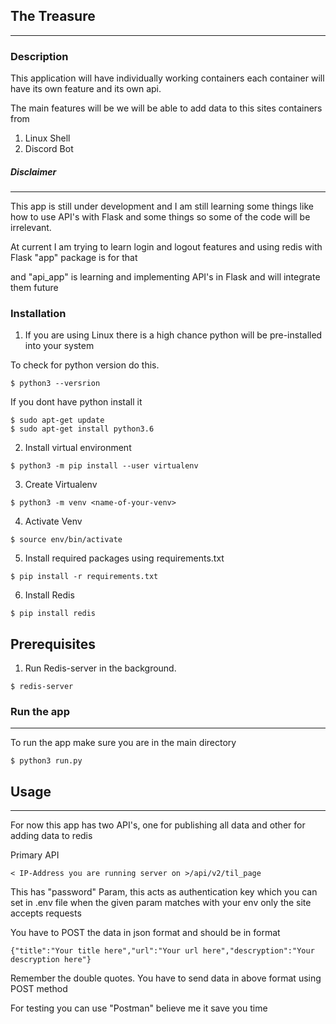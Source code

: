 ## The Treasure

----------------------



### Description

This application will have individually working containers each container will have its own feature and its own api.

The main features will be we will be able to add data to this sites containers from 

1. Linux Shell
2. Discord Bot





##### Disclaimer 

-----------------

This app is still under development and I am still learning some things like how to use API's with Flask and some things so some of the code will be irrelevant.



At current I am trying to learn login and logout features and using redis with Flask "app" package is for that

and "api_app" is learning and implementing API's in Flask and will integrate them future



### Installation

1. If you are using Linux there is a high chance python will be pre-installed into your system

To check for python version do this.

```
$ python3 --versrion
```

If you dont have python install it 

```
$ sudo apt-get update
$ sudo apt-get install python3.6
```

2. Install virtual environment

```
$ python3 -m pip install --user virtualenv
```

3. Create Virtualenv

```
$ python3 -m venv <name-of-your-venv>
```

4. Activate Venv

```
$ source env/bin/activate
```

5. Install required packages using requirements.txt

```
$ pip install -r requirements.txt
```

6. Install Redis

```
$ pip install redis
```



## Prerequisites

1. Run Redis-server in the background.

```
$ redis-server
```



### Run the app

--------------------

To run the app make sure you are in the main directory 

```
$ python3 run.py
```



## Usage

------------------------------

For now this app has two API's, one for publishing all data and other for adding data to redis

Primary API 

```
< IP-Address you are running server on >/api/v2/til_page
```

This has "password" Param, this acts as authentication key which you can set in .env file when the given param matches with your env only the site accepts requests

You have to POST the data in json format and should be in format

```
{"title":"Your title here","url":"Your url here","descryption":"Your descryption here"}
```

Remember the double quotes. You have to send data in above format using POST method



For testing you can use "Postman" believe me it save you time
